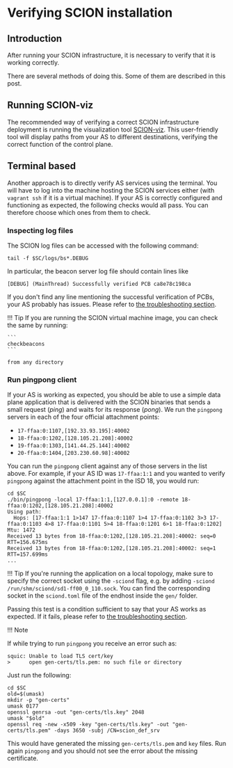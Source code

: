 # Verifying SCION installation

## Introduction

After running your SCION infrastructure, it is necessary to verify that it is working correctly.

There are several methods of doing this. Some of them are described in this post.

## Running SCION-viz

The recommended way of verifying a correct SCION infrastructure deployment is running the visualization tool [SCION-viz](../as_visualization/running_asviz.md). This user-friendly tool will display paths from your AS to different destinations, verifying the correct function of the control plane.

## Terminal based

Another approach is to directly verify AS services using the terminal. You will have to log into the machine hosting the SCION services either (with `vagrant ssh` if it is a virtual machine). If your AS is correctly configured and functioning as expected, the following checks would all pass. You can therefore choose which ones from them to check.

### Inspecting log files

The SCION log files can be accessed with the following command:

```shell
tail -f $SC/logs/bs*.DEBUG
```
In particular, the beacon server log file should contain lines like

```shell
[DEBUG] (MainThread) Successfully verified PCB ca8e78c198ca
```

If you don't find any line mentioning the successful verification of PCBs, your AS probably has issues. Please refer to [the troubleshooting section](../general_scion_configuration/troubleshooting.md).

!!! Tip
    If you are running the SCION virtual machine image, you can check the same by running:

    ```
    checkbeacons
    ```

	from any directory

### Run pingpong client

If your AS is working as expected, you should be able to use a simple data plane application that is delivered with the SCION binaries that sends a small request (_ping_) and waits for its response (_pong_). We run the `pingpong` servers in each of the four official attachment points:

* `17-ffaa:0:1107,[192.33.93.195]:40002`
* `18-ffaa:0:1202,[128.105.21.208]:40002`
* `19-ffaa:0:1303,[141.44.25.144]:40002`
* `20-ffaa:0:1404,[203.230.60.98]:40002`

You can run the `pingpong` client against any of those servers in the list above. For example, if your AS ID was `17-ffaa:1:1` and you wanted to verify `pingpong` against the attachment point in the ISD 18, you would run:

```shell
cd $SC
./bin/pingpong -local 17-ffaa:1:1,[127.0.0.1]:0 -remote 18-ffaa:0:1202,[128.105.21.208]:40002
Using path:
  Hops: [17-ffaa:1:1 1>147 17-ffaa:0:1107 1>4 17-ffaa:0:1102 3>3 17-ffaa:0:1103 4>8 17-ffaa:0:1101 5>4 18-ffaa:0:1201 6>1 18-ffaa:0:1202] Mtu: 1472
Received 13 bytes from 18-ffaa:0:1202,[128.105.21.208]:40002: seq=0 RTT=156.675ms
Received 13 bytes from 18-ffaa:0:1202,[128.105.21.208]:40002: seq=1 RTT=157.699ms
...
```

!!! Tip
	If you're running the application on a local topology, make sure to specify the correct socket using the `-sciond` flag, e.g. by adding `-sciond /run/shm/sciond/sd1-ff00_0_110.sock`. You can find the corresponding socket in the `sciond.toml` file of the endhost inside the `gen/` folder.

Passing this test is a condition sufficient to say that your AS works as expected. If it fails, please refer to [the troubleshooting section](../general_scion_configuration/troubleshooting.md).

!!! Note

If while trying to run `pingpong` you receive an error such as:
```
squic: Unable to load TLS cert/key
>      open gen-certs/tls.pem: no such file or directory
```
  Just run the following:
```shell
cd $SC
old=$(umask)
mkdir -p "gen-certs"
umask 0177
openssl genrsa -out "gen-certs/tls.key" 2048
umask "$old"
openssl req -new -x509 -key "gen-certs/tls.key" -out "gen-certs/tls.pem" -days 3650 -subj /CN=scion_def_srv
```
This would have generated the missing `gen-certs/tls.pem` and `key` files. Run again `pingpong` and you should not see the error about the missing certificate.
